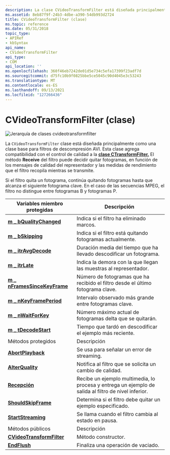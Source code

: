 ```yaml
---
description: La clase CVideoTransformFilter está diseñada principalmente como una clase base para filtros de descompresión AVI.
ms.assetid: 8eb87f9f-24b3-4dbe-a390-54db993d2724
title: CVideoTransformFilter (clase)
ms.topic: reference
ms.date: 05/31/2018
topic_type:
- APIRef
- kbSyntax
api_name:
- CVideoTransformFilter
api_type:
- COM
api_location: ''
ms.openlocfilehash: 360f46eb7242de01d5e734c5efa17399f23adf7d
ms.sourcegitcommit: d75fc10b9f0825bbe5ce5045c90d4045e3c53243
ms.translationtype: MT
ms.contentlocale: es-ES
ms.lasthandoff: 09/13/2021
ms.locfileid: "127266436"
---
```

# <a name="cvideotransformfilter-class"></a>CVideoTransformFilter (clase)

![Jerarquía de clases cvideotransformfilter](images/vtsip01.png)

La `CVideoTransformFilter` clase está diseñada principalmente como una clase base para filtros de descompresión AVI. Esta clase agrega compatibilidad con el control de calidad a la [**clase CTransformFilter.**](ctransformfilter.md) El método **Receive** del filtro puede decidir quitar fotogramas, en función de los mensajes de calidad del representador y las medidas de rendimiento que el filtro recopila mientras se transmite.

Si el filtro quita un fotograma, continúa quitando fotogramas hasta que alcanza el siguiente fotograma clave. En el caso de las secuencias MPEG, el filtro no distingue entre fotogramas B y fotogramas P.



| Variables miembro protegidas                                                      | Descripción                                                                                    |
|---------------------------------------------------------------------------------|------------------------------------------------------------------------------------------------|
| [**m \_ bQualityChanged**](cvideotransformfilter-m-bqualitychanged.md)           | Indica si el filtro ha eliminado marcos.                                               |
| [**m \_ bSkipping**](cvideotransformfilter-m-bskipping.md)                       | Indica si el filtro está quitando fotogramas actualmente.                                     |
| [**m \_ itrAvgDecode**](cvideotransformfilter-m-itravgdecode.md)                 | Duración media del tiempo que ha llevado descodificar un fotograma.                                         |
| [**m \_ itrLate**](cvideotransformfilter-m-itrlate.md)                           | Indica la demora con la que llegan las muestras al representador.                                   |
| [**m \_ nFramesSinceKeyFrame**](cvideotransformfilter-m-nframessincekeyframe.md) | Número de fotogramas que ha recibido el filtro desde el último fotograma clave.                    |
| [**m \_ nKeyFramePeriod**](cvideotransformfilter-m-nkeyframeperiod.md)           | Intervalo observado más grande entre fotogramas clave.                                              |
| [**m \_ nWaitForKey**](cvideotransformfilter-m-nwaitforkey.md)                   | Número máximo actual de fotogramas delta que se quitarán.                                            |
| [**m \_ tDecodeStart**](cvideotransformfilter-m-tdecodestart.md)                 | Tiempo que tardó en descodificar el ejemplo más reciente.                                  |
| Métodos protegidos                                                               | Descripción                                                                                    |
| [**AbortPlayback**](cvideotransformfilter-abortplayback.md)                    | Se usa para señalar un error de streaming.                                                              |
| [**AlterQuality**](cvideotransformfilter-alterquality.md)                      | Notifica al filtro que se solicita un cambio de calidad.                                        |
| [**Recepción**](cvideotransformfilter-receive.md)                                | Recibe un ejemplo multimedia, lo procesa y entrega un ejemplo de salida al filtro de nivel inferior. |
| [**ShouldSkipFrame**](cvideotransformfilter-shouldskipframe.md)                | Determina si el filtro debe quitar un ejemplo especificado.                                  |
| [**StartStreaming**](cvideotransformfilter-startstreaming.md)                  | Se llama cuando el filtro cambia al estado en pausa.                                           |
| Métodos públicos                                                                  | Descripción                                                                                    |
| [**CVideoTransformFilter**](cvideotransformfilter-cvideotransformfilter.md)    | Método constructor.                                                                            |
| [**EndFlush**](cvideotransformfilter-endflush.md)                              | Finaliza una operación de vaciado.                                                                        |



 

 

 



